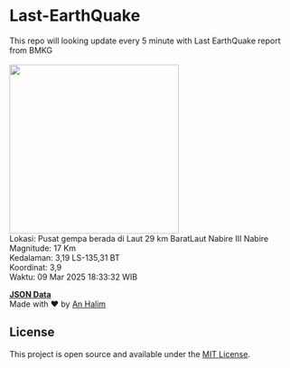 # Last-EarthQuake
This repo will looking update every 5 minute with Last EarthQuake report from BMKG
<br>
<br>
<img src="undefined" width="300"/>
<br>
Lokasi: Pusat gempa berada di Laut 29 km BaratLaut Nabire  III Nabire <br>
Magnitude: 17 Km <br>
Kedalaman: 3,19 LS-135,31 BT <br>
Koordinat: 3,9 <br>
Waktu: 09 Mar 2025 18:33:32 WIB <br>

<a href="./data/data.json">**JSON Data**</a>
<br>
Made with ❤️ by <a href="https://github.com/an-halim">An Halim</a>
## License

This project is open source and available under the [MIT License](LICENSE).
